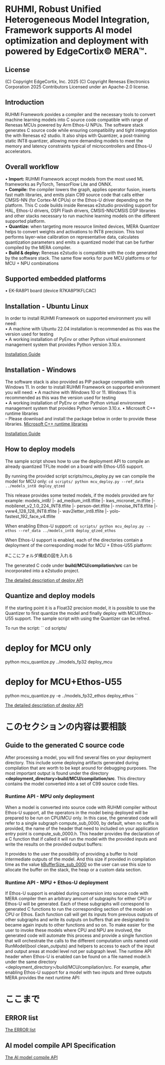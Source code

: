 

# RUHMI, Robust Unified Heterogeneous Model Integration, Framework supports AI model optimization and deployment with powered by EdgeCortix© MERA™.

## License
(C) Copyright EdgeCortix, Inc. 2025 (C) Copyright Renesas Electronics Corporation 2025 Contributors Licensed under an Apache-2.0 license.  

## Introduction
RUHMI Framework povides a compiler and the necessary tools to convert machine learning models into C source code compatible with range of Renesas MCUs powered by Arm Ethos-U NPUs.
The software stack generates C source code while ensuring compatibility and tight integration the with Renesas e2 studio.
It also ships with Quantizer, a post-training static INT8 quantizer, allowing more demanding models to meet the memory and latency constraints typical of microcontrollers and Ethos-U accelerators.

## Overall workflow
  • **Import:** RUHMI Framework accept models from the most used ML frameworks as PyTorch, TensorFlow Lite and ONNX.  
  • **Compile:** the compiler lowers the graph, applies operator fusion, inserts fast math libraries, and emits plain C99 source code that calls either CMSIS-NN (for Cortex-M CPUs) or the Ethos-U driver depending on the platform. This C code builds inside Renesas e2studio providing support for HAL, Ethos-U drivers, OSPI Flash drivers, CMSIS-NN/CMSIS DSP libraries and other stacks necessary to run machine learning models on the different supported platform.  
  • **Quantize:** when targeting more resource limited devices, MERA Quantizer helps to convert weights and activations to INT8 precision. This tool performs layer-wise calibration on representative data, calculates quantization parameters and emits a quantized model that can be further compiled by the MERA compiler.  
  • **Build & deploy:** Renesas e2studio is compatible with the code generated by the software stack. The same flow works for pure MCU platforms or for MCU + NPU combinations

## Supported embedded platforms  
  • EK-RA8P1 board (device R7KA8P1KFLCAC)  

## Installation - Ubuntu Linux
In order to install RUHMI Framework on supported environment you will need:  
  • A machine with Ubuntu 22.04 installation is recommended as this was the version used for testing  
  • A working installation of PyEnv or other Python virtual environment management system that provides Python version 3.10.x.  

[Installation Guide](/install/README.md)

## Installation - Windows
The software stack is also provided as PIP package compatible with Windows 11.
In order to install RUHMI Framework on supported environment you will need:
• A machine with Windows 10 or 11. Windows 11 is recommended as this was the version used for testing  
• A working installation of PyEnv or other Python virtual environment management system that provides Python version 3.10.x.
• Microsoft C++ runtime libraries  
– Please download and install the package below in order to provide these libraries.
  [Microsoft C++ runtime libraries](https://learn.microsoft.com/en-us/cpp/windows/latest-supported-vc-redist?view=msvc-170)

  [Installation Guide](/install/README.md)

## How to deploy models
The sample script shows how to use the deployment API to compile an already quantized TFLite model on a board with Ethos-U55 support.  

By running the provided script scripts/mcu_deploy.py we can compile the model for MCU only:
  ``
  cd scripts/
  python mcu_deploy.py --ref_data ../models_int8 deploy_qtzed
  ``

This release provides some tested models, if the models provided are for example:
  models_int8/
  |- ad_medium_int8.tflite
  |- kws_micronet_m.tflite
  |- mobilenet_v2_1.0_224_INT8.tflite
  |- person-det.tflite
  |- rnnoise_INT8.tflite
  |- vww4_128_128_INT8.tflite
  |- wav2letter_int8.tflite
  |- yolo-fastest_192_face_v4.tflite

When enabling Ethos-U support:
  ``
  cd scripts/
  python mcu_deploy.py --ethos --ref_data ../models_int8 deploy_qtzed_ethos
  ``

When Ethos-U support is enabled, each of the directories contain a deployment of the corresponding model for MCU + Ethos-U55 platform:

#ここにフォルダ構成の図を入れる

The generated C code under **build/MCU/compilation/src** can be incorporated into a e2studio project.

  [The detailed description of deploy API](scripts/README.md)

## Quantize and deploy models 
If the starting point it is a Float32 precision model, it is possible to use the Quantizer to first quantize the model and finally deploy with MCU/Ethos-U55 support.
The sample script with using the Quantizer can be refred.

To run the script:
  ``
  cd scripts/
  # deploy for MCU only
  python mcu_quantize.py ../models_fp32 deploy_mcu
  # deploy for MCU+Ethos-U55
  python mcu_quantize.py -e ../models_fp32_ethos deploy_ethos
  ``

   [The detailed description of deploy API](scripts/README.md)



# このセクションの内容は要相談

## Guide to the generated C source code
After processing a model, you will find several files on your deployment directory. This include some deploying artifacts generated during compilation that are worth to be kept around for debugging purposes.
The most important output is found under the directory **<deployment_directory>build/MCU/compilation/src**. 
This directory contains the model converted into a set of C99 source code files.


### Runtime API - MPU only deployment
When a model is converted into source code with RUHMI compiler without Ethos-U support, all the operators in the model being deployed will be prepared to be run on CPU/MCU only. 
In this case, the generated code will refer to a single subgraph compute_sub_0000<suffix>, by default, when no suffix is provided, the name of the header that need to included on your application entry point is compute_sub_0000.h.
This header provides the declaration of a C function that if called it will run the model with the provided inputs and write the results on the provided output buffers:

It provides to the user the possibility of providing a buffer to hold intermediate outputs of the model. And this size if provided in compilation time as the value <u>kBufferSize_sub_0000</u> so the user can use this size to allocate the buffer on the stack, the heap or a custom data section.

### Runtime API - MPU + Ethos-U deployment

If Ethos-U support is enabled during conversion into source code with MERA compiler then an arbitrary amount of subgraphs for either CPU or Ethos-U will be generated. Each of these subgraphs will correspond to generated C functions to run the corresponding section of the model on CPU or Ethos. Each function call will get its inputs from previous outputs of other subgraphs and write its outputs on buffers that are designated to became again inputs to other
functions and so on. To make easier for the user to invoke these models where CPU and NPU are involved, the generated code will automate this process and provide a single function that will orchestrate the calls to the different computation
units named void RunModel(bool clean_outputs) and helpers to access to each of the input and output areas at model level not per subgraph level. The runtime API header when Ethos-U is enabled can be found on a file named model.h
under the same directory <deployment_directory>/build/MCU/compilation/src.
For example, after enabling Ethos-U support for a model with two inputs and three outputs MERA provides the next runtime API:

# ここまで

## ERROR list  
  [The ERROR list](doc/error.md)

## AI model compile API Specification  
  [The AI model compile API](doc/compile_api.md)






